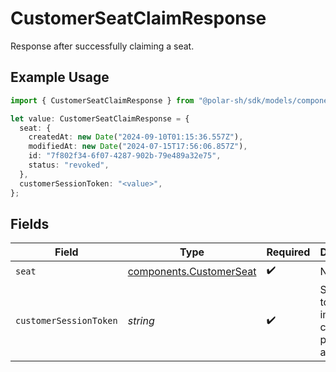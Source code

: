 # CustomerSeatClaimResponse

Response after successfully claiming a seat.

## Example Usage

```typescript
import { CustomerSeatClaimResponse } from "@polar-sh/sdk/models/components/customerseatclaimresponse.js";

let value: CustomerSeatClaimResponse = {
  seat: {
    createdAt: new Date("2024-09-10T01:15:36.557Z"),
    modifiedAt: new Date("2024-07-15T17:56:06.857Z"),
    id: "7f802f34-6f07-4287-902b-79e489a32e75",
    status: "revoked",
  },
  customerSessionToken: "<value>",
};
```

## Fields

| Field                                                              | Type                                                               | Required                                                           | Description                                                        |
| ------------------------------------------------------------------ | ------------------------------------------------------------------ | ------------------------------------------------------------------ | ------------------------------------------------------------------ |
| `seat`                                                             | [components.CustomerSeat](../../models/components/customerseat.md) | :heavy_check_mark:                                                 | N/A                                                                |
| `customerSessionToken`                                             | *string*                                                           | :heavy_check_mark:                                                 | Session token for immediate customer portal access                 |